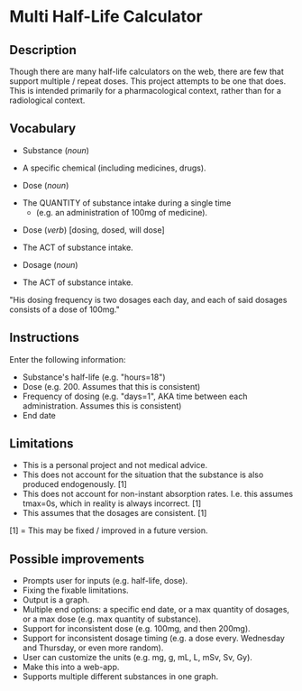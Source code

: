 # Multi Half-Life Calculator

## Description
Though there are many half-life calculators on the web,
there are few that support multiple / repeat doses.
This project attempts to be one that does.
This is intended primarily for a pharmacological context,
rather than for a radiological context.

## Vocabulary
* Substance (_noun_)
 - A specific chemical (including medicines, drugs).
* Dose (_noun_)
 - The QUANTITY of substance intake during a single time
   - (e.g. an administration of 100mg of medicine).
* Dose (_verb_) [dosing, dosed, will dose]
 - The ACT of substance intake.
* Dosage (_noun_)
 - The ACT of substance intake.

"His dosing frequency is two dosages each day, and each of said dosages consists of a dose of 100mg."

## Instructions
Enter the following information:
* Substance's half-life (e.g. "hours=18")
* Dose (e.g. 200. Assumes that this is consistent)
* Frequency of dosing (e.g. "days=1", AKA time between each administration. Assumes this is consistent)
* End date

## Limitations
* This is a personal project and not medical advice.
* This does not account for the situation that the substance is also produced endogenously. [1]
* This does not account for non-instant absorption rates. I.e. this assumes tmax=0s, which in reality is always incorrect. [1]
* This assumes that the dosages are consistent. [1]

[1] = This may be fixed / improved in a future version.

## Possible improvements
* Prompts user for inputs (e.g. half-life, dose).
* Fixing the fixable limitations.
* Output is a graph.
* Multiple end options: a specific end date, or a max quantity of dosages, or a max dose (e.g. max quantity of substance).
* Support for inconsistent dose (e.g. 100mg, and then 200mg).
* Support for inconsistent dosage timing (e.g. a dose every. Wednesday and Thursday, or even more random).
* User can customize the units (e.g. mg, g, mL, L, mSv, Sv, Gy).
* Make this into a web-app.
* Supports multiple different substances in one graph.
